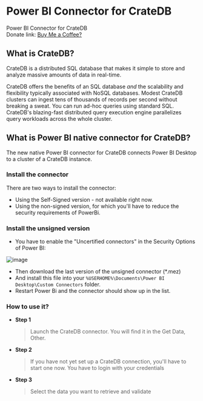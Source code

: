 # Power BI Connector for CrateDB

Power BI Connector for CrateDB<br />
Donate link: <a href="https://www.paypal.com/donate?hosted_button_id=7EL8K7ELFWHSY">Buy Me a Coffee?</a>

## What is CrateDB?

CrateDB is a distributed SQL database that makes it simple to store and analyze
massive amounts of data in real-time.

CrateDB offers the benefits of an SQL database *and* the scalability and
flexibility typically associated with NoSQL databases. Modest CrateDB clusters
can ingest tens of thousands of records per second without breaking a
sweat. You can run ad-hoc queries using standard SQL. CrateDB's blazing-fast
distributed query execution engine parallelizes query workloads across the
whole cluster.

## What is Power BI native connector for CrateDB?

The new native Power BI connector for CrateDB connects Power BI Desktop to a cluster of a CrateDB instance.

### Install the connector
There are two ways to install the connector:

- Using the Self-Signed version - not available right now.
- Using the non-signed version, for which you'll have to reduce the security requirements of PowerBi.

### Install the unsigned version
- You have to enable the "Uncertified connectors" in the Security Options of Power BI:

![image](https://github.com/markusbegerow/crate-powerbi/assets/44146279/a8bc5d82-40c1-4f52-a06a-603da3df81e8)
- Then download the last version of the unsigned connector (*.mez)
- And install this file into your `%USERHOME%\Documents\Power BI Desktop\Custom Connectors` folder.
- Restart Power Bi and the connector should show up in the list.

### How to use it?

* **Step 1**

  > Launch the CrateDB connector. You will find it in the Get Data, Other.

* **Step 2**

  > If you have not yet set up a CrateDB connection, you'll have to start one now. You have to login with your credentials
  
* **Step 3**

  > Select the data you want to retrieve and validate
